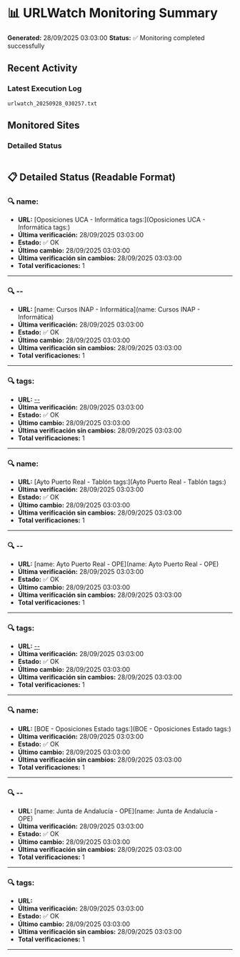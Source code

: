 # 📊 URLWatch Monitoring Summary

**Generated:** 28/09/2025 03:03:00
**Status:** ✅ Monitoring completed successfully

## Recent Activity

### Latest Execution Log
`urlwatch_20250928_030257.txt`

## Monitored Sites

### Detailed Status
```
```

## 📋 Detailed Status (Readable Format)

### 🔍 name:

- **URL:** [Oposiciones UCA - Informática	tags:](Oposiciones UCA - Informática	tags:)
- **Última verificación:** 28/09/2025 03:03:00
- **Estado:** ✅ OK
- **Último cambio:** 28/09/2025 03:03:00
- **Última verificación sin cambios:** 28/09/2025 03:03:00
- **Total verificaciones:** 1

---

### 🔍 --

- **URL:** [name: Cursos INAP - Informática](name: Cursos INAP - Informática)
- **Última verificación:** 28/09/2025 03:03:00
- **Estado:** ✅ OK
- **Último cambio:** 28/09/2025 03:03:00
- **Última verificación sin cambios:** 28/09/2025 03:03:00
- **Total verificaciones:** 1

---

### 🔍 tags:

- **URL:** [--](--)
- **Última verificación:** 28/09/2025 03:03:00
- **Estado:** ✅ OK
- **Último cambio:** 28/09/2025 03:03:00
- **Última verificación sin cambios:** 28/09/2025 03:03:00
- **Total verificaciones:** 1

---

### 🔍 name:

- **URL:** [Ayto Puerto Real - Tablón	tags:](Ayto Puerto Real - Tablón	tags:)
- **Última verificación:** 28/09/2025 03:03:00
- **Estado:** ✅ OK
- **Último cambio:** 28/09/2025 03:03:00
- **Última verificación sin cambios:** 28/09/2025 03:03:00
- **Total verificaciones:** 1

---

### 🔍 --

- **URL:** [name: Ayto Puerto Real - OPE](name: Ayto Puerto Real - OPE)
- **Última verificación:** 28/09/2025 03:03:00
- **Estado:** ✅ OK
- **Último cambio:** 28/09/2025 03:03:00
- **Última verificación sin cambios:** 28/09/2025 03:03:00
- **Total verificaciones:** 1

---

### 🔍 tags:

- **URL:** [--](--)
- **Última verificación:** 28/09/2025 03:03:00
- **Estado:** ✅ OK
- **Último cambio:** 28/09/2025 03:03:00
- **Última verificación sin cambios:** 28/09/2025 03:03:00
- **Total verificaciones:** 1

---

### 🔍 name:

- **URL:** [BOE - Oposiciones Estado	tags:](BOE - Oposiciones Estado	tags:)
- **Última verificación:** 28/09/2025 03:03:00
- **Estado:** ✅ OK
- **Último cambio:** 28/09/2025 03:03:00
- **Última verificación sin cambios:** 28/09/2025 03:03:00
- **Total verificaciones:** 1

---

### 🔍 --

- **URL:** [name: Junta de Andalucía - OPE](name: Junta de Andalucía - OPE)
- **Última verificación:** 28/09/2025 03:03:00
- **Estado:** ✅ OK
- **Último cambio:** 28/09/2025 03:03:00
- **Última verificación sin cambios:** 28/09/2025 03:03:00
- **Total verificaciones:** 1

---

### 🔍 tags:

- **URL:** []()
- **Última verificación:** 28/09/2025 03:03:00
- **Estado:** ✅ OK
- **Último cambio:** 28/09/2025 03:03:00
- **Última verificación sin cambios:** 28/09/2025 03:03:00
- **Total verificaciones:** 1

---

